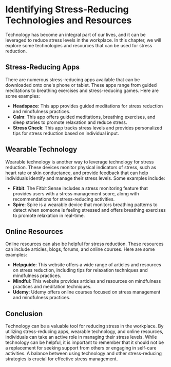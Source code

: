 Identifying Stress-Reducing Technologies and Resources
=============================================================================================================

Technology has become an integral part of our lives, and it can be leveraged to reduce stress levels in the workplace. In this chapter, we will explore some technologies and resources that can be used for stress reduction.

Stress-Reducing Apps
--------------------

There are numerous stress-reducing apps available that can be downloaded onto one's phone or tablet. These apps range from guided meditations to breathing exercises and stress-reducing games. Here are some examples:

* **Headspace**: This app provides guided meditations for stress reduction and mindfulness practices.
* **Calm**: This app offers guided meditations, breathing exercises, and sleep stories to promote relaxation and reduce stress.
* **Stress Check**: This app tracks stress levels and provides personalized tips for stress reduction based on individual input.

Wearable Technology
-------------------

Wearable technology is another way to leverage technology for stress reduction. These devices monitor physical indicators of stress, such as heart rate or skin conductance, and provide feedback that can help individuals identify and manage their stress levels. Some examples include:

* **Fitbit**: The Fitbit Sense includes a stress monitoring feature that provides users with a stress management score, along with recommendations for stress-reducing activities.
* **Spire**: Spire is a wearable device that monitors breathing patterns to detect when someone is feeling stressed and offers breathing exercises to promote relaxation in real-time.

Online Resources
----------------

Online resources can also be helpful for stress reduction. These resources can include articles, blogs, forums, and online courses. Here are some examples:

* **Helpguide**: This website offers a wide range of articles and resources on stress reduction, including tips for relaxation techniques and mindfulness practices.
* **Mindful**: This website provides articles and resources on mindfulness practices and meditation techniques.
* **Udemy**: Udemy offers online courses focused on stress management and mindfulness practices.

Conclusion
----------

Technology can be a valuable tool for reducing stress in the workplace. By utilizing stress-reducing apps, wearable technology, and online resources, individuals can take an active role in managing their stress levels. While technology can be helpful, it is important to remember that it should not be a replacement for seeking support from others or engaging in self-care activities. A balance between using technology and other stress-reducing strategies is crucial for effective stress management.
